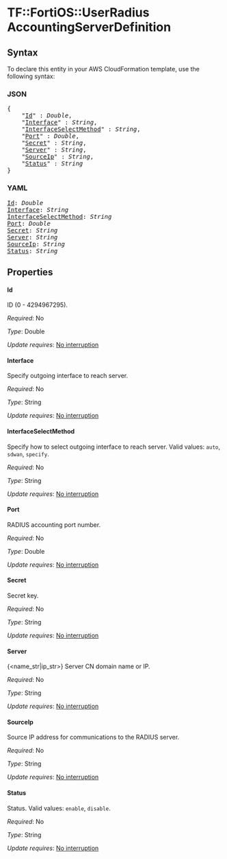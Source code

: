 # TF::FortiOS::UserRadius AccountingServerDefinition

## Syntax

To declare this entity in your AWS CloudFormation template, use the following syntax:

### JSON

<pre>
{
    "<a href="#id" title="Id">Id</a>" : <i>Double</i>,
    "<a href="#interface" title="Interface">Interface</a>" : <i>String</i>,
    "<a href="#interfaceselectmethod" title="InterfaceSelectMethod">InterfaceSelectMethod</a>" : <i>String</i>,
    "<a href="#port" title="Port">Port</a>" : <i>Double</i>,
    "<a href="#secret" title="Secret">Secret</a>" : <i>String</i>,
    "<a href="#server" title="Server">Server</a>" : <i>String</i>,
    "<a href="#sourceip" title="SourceIp">SourceIp</a>" : <i>String</i>,
    "<a href="#status" title="Status">Status</a>" : <i>String</i>
}
</pre>

### YAML

<pre>
<a href="#id" title="Id">Id</a>: <i>Double</i>
<a href="#interface" title="Interface">Interface</a>: <i>String</i>
<a href="#interfaceselectmethod" title="InterfaceSelectMethod">InterfaceSelectMethod</a>: <i>String</i>
<a href="#port" title="Port">Port</a>: <i>Double</i>
<a href="#secret" title="Secret">Secret</a>: <i>String</i>
<a href="#server" title="Server">Server</a>: <i>String</i>
<a href="#sourceip" title="SourceIp">SourceIp</a>: <i>String</i>
<a href="#status" title="Status">Status</a>: <i>String</i>
</pre>

## Properties

#### Id

ID (0 - 4294967295).

_Required_: No

_Type_: Double

_Update requires_: [No interruption](https://docs.aws.amazon.com/AWSCloudFormation/latest/UserGuide/using-cfn-updating-stacks-update-behaviors.html#update-no-interrupt)

#### Interface

Specify outgoing interface to reach server.

_Required_: No

_Type_: String

_Update requires_: [No interruption](https://docs.aws.amazon.com/AWSCloudFormation/latest/UserGuide/using-cfn-updating-stacks-update-behaviors.html#update-no-interrupt)

#### InterfaceSelectMethod

Specify how to select outgoing interface to reach server. Valid values: `auto`, `sdwan`, `specify`.

_Required_: No

_Type_: String

_Update requires_: [No interruption](https://docs.aws.amazon.com/AWSCloudFormation/latest/UserGuide/using-cfn-updating-stacks-update-behaviors.html#update-no-interrupt)

#### Port

RADIUS accounting port number.

_Required_: No

_Type_: Double

_Update requires_: [No interruption](https://docs.aws.amazon.com/AWSCloudFormation/latest/UserGuide/using-cfn-updating-stacks-update-behaviors.html#update-no-interrupt)

#### Secret

Secret key.

_Required_: No

_Type_: String

_Update requires_: [No interruption](https://docs.aws.amazon.com/AWSCloudFormation/latest/UserGuide/using-cfn-updating-stacks-update-behaviors.html#update-no-interrupt)

#### Server

{<name_str|ip_str>} Server CN domain name or IP.

_Required_: No

_Type_: String

_Update requires_: [No interruption](https://docs.aws.amazon.com/AWSCloudFormation/latest/UserGuide/using-cfn-updating-stacks-update-behaviors.html#update-no-interrupt)

#### SourceIp

Source IP address for communications to the RADIUS server.

_Required_: No

_Type_: String

_Update requires_: [No interruption](https://docs.aws.amazon.com/AWSCloudFormation/latest/UserGuide/using-cfn-updating-stacks-update-behaviors.html#update-no-interrupt)

#### Status

Status. Valid values: `enable`, `disable`.

_Required_: No

_Type_: String

_Update requires_: [No interruption](https://docs.aws.amazon.com/AWSCloudFormation/latest/UserGuide/using-cfn-updating-stacks-update-behaviors.html#update-no-interrupt)

